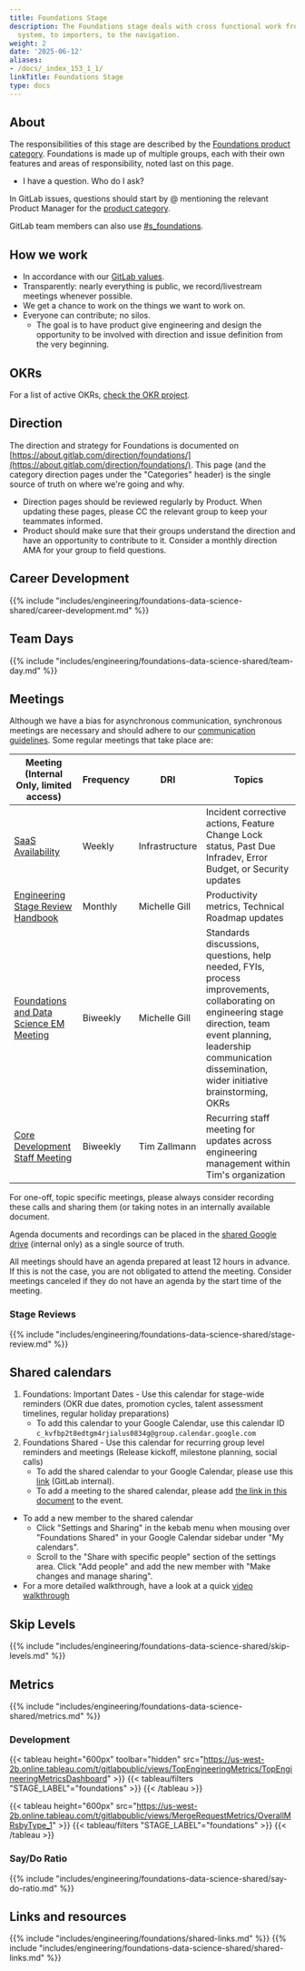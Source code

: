 ```yaml
---
title: Foundations Stage
description: The Foundations stage deals with cross functional work from the design
  system, to importers, to the navigation.
weight: 2
date: '2025-06-12'
aliases:
- /docs/_index_153_1_1/
linkTitle: Foundations Stage
type: docs
---
```


## About

The responsibilities of this stage are described by the [Foundations product category](/handbook/product/categories/#foundations-stage).
Foundations is made up of multiple groups, each with their own features and areas of responsibility, noted last on this page.

* I have a question. Who do I ask?

In GitLab issues, questions should start by @ mentioning the relevant Product Manager for the [product category](/handbook/product/categories/#foundations-stage).

GitLab team members can also use [#s_foundations](https://gitlab.slack.com/messages/CBFCUM0RX).

## How we work

* In accordance with our [GitLab values](/handbook/values/).
* Transparently: nearly everything is public, we record/livestream meetings whenever possible.
* We get a chance to work on the things we want to work on.
* Everyone can contribute; no silos.
  * The goal is to have product give engineering and design the opportunity to be involved with direction and issue definition from the very beginning.

## OKRs

For a list of active OKRs, [check the OKR project](https://gitlab.com/gitlab-com/gitlab-OKRs/-/issues/?sort=created_date&state=opened&label_name%5B%5D=devops%3A%3Afoundations&milestone_title=Started&first_page_size=50).

## Direction

The direction and strategy for Foundations is documented on [https://about.gitlab.com/direction/foundations/](https://about.gitlab.com/direction/foundations/). This page (and the category direction
pages under the "Categories" header) is the single source of truth on where we're going and why.

* Direction pages should be reviewed regularly by Product. When updating these pages, please CC the relevant group to keep your teammates informed.
* Product should make sure that their groups understand the direction and have an opportunity to contribute to it. Consider a monthly direction AMA for your group to field questions.

## Career Development

{{% include "includes/engineering/foundations-data-science-shared/career-development.md" %}}

## Team Days

{{% include "includes/engineering/foundations-data-science-shared/team-day.md" %}}

## Meetings

Although we have a bias for asynchronous communication, synchronous meetings are necessary and should adhere to our [communication guidelines](/handbook/communication/#video-calls). Some regular meetings that take place are:

| **Meeting (Internal Only, limited access)** | **Frequency** | **DRI**         | **Topics**                                                                                                                                                                                                           |
|---------------------------------------------|---------------|------------------------------------------------------------------|--------------------------------------------------------------------------------------------------------------------|
| [SaaS Availability](/handbook/engineering/#saas-availability-weekly-standup)                            | Weekly        | Infrastructure  | Incident corrective actions, Feature Change Lock status, Past Due Infradev, Error Budget, or Security updates                                                                                                        |
| [Engineering Stage Review](https://docs.google.com/document/d/1wo3mQaO-vUo9NCyuCIJYHGcYFgdhoQUYRlgAj-5X7PI/edit?tab=t.0#heading=h.954v91mukl7r) [Handbook](#stage-reviews)                    | Monthly       | Michelle Gill   | Productivity metrics, Technical Roadmap updates                                                                                                                                                                      |
| [Foundations and Data Science EM Meeting](https://docs.google.com/document/d/1ZcKI1ZxrGTg8qdnKpnzrdLFd3foFOcwUtn5VjqLCRcQ/edit?tab=t.0#heading=h.t57w20kzngmo)     | Biweekly      | Michelle Gill   | Standards discussions, questions, help needed, FYIs, process improvements, collaborating on engineering stage direction, team event planning, leadership communication dissemination, wider initiative brainstorming, OKRs |
| [Core Development Staff Meeting](https://docs.google.com/document/d/1fx6Indy9rDX9-btjRvElRwgidP3rSzzVrK8QwDvSpDk/edit?tab=t.0#heading=h.ky78crs5w5jj)              | Biweekly      | Tim Zallmann    | Recurring staff meeting for updates across engineering management within Tim's organization |

For one-off, topic specific meetings, please always consider recording these calls and sharing them (or taking notes in an internally available document.

Agenda documents and recordings can be placed in the [shared Google drive](https://drive.google.com/drive/u/0/folders/0ALpc3GhrDkKwUk9PVA) (internal only) as a single source of truth.

All meetings should have an agenda prepared at least 12 hours in advance. If this is not the case, you are not obligated to attend the meeting. Consider meetings canceled if they do not have an agenda by the start time of the meeting.

### Stage Reviews

{{% include "includes/engineering/foundations-data-science-shared/stage-review.md" %}}

## Shared calendars

1. Foundations: Important Dates - Use this calendar for stage-wide reminders (OKR due dates, promotion cycles, talent assessment timelines, regular holiday preparations)
   * To add this calendar to your Google Calendar, use this calendar ID `c_kvfbp2t8edtgm4rjialus0834g@group.calendar.google.com`
1. Foundations Shared - Use this calendar for recurring group level reminders and meetings (Release kickoff, milestone planning, social calls)
   * To add the shared calendar to your Google Calendar, please use this [link](https://calendar.google.com/calendar/b/1?cid=Z2l0bGFiLmNvbV9rOWYyN2lqamExaGoxNzZvbmNuMWU4cXF2a0Bncm91cC5jYWxlbmRhci5nb29nbGUuY29t) (GitLab internal).
   * To add a meeting to the shared calendar, please add [the link in this document](https://docs.google.com/document/d/1IxGuORI-vfVd6irNdUwpnOBZDWALWzOqhQzC9E39ixQ/edit) to the event.

* To add a new member to the shared calendar
  * Click "Settings and Sharing" in the kebab menu when mousing over "Foundations Shared" in your Google Calendar sidebar under "My calendars".
  * Scroll to the "Share with specific people" section of the settings area. Click "Add people" and add the new member with "Make changes and manage sharing".
* For a more detailed walkthrough, have a look at a quick [video walkthrough](https://www.youtube.com/watch?v=TmcPuuljf1w)

## Skip Levels

{{% include "includes/engineering/foundations-data-science-shared/skip-levels.md" %}}

## Metrics

{{% include "includes/engineering/foundations-data-science-shared/metrics.md" %}}

### Development

{{< tableau height="600px" toolbar="hidden" src="https://us-west-2b.online.tableau.com/t/gitlabpublic/views/TopEngineeringMetrics/TopEngineeringMetricsDashboard" >}}
  {{< tableau/filters "STAGE_LABEL"="foundations" >}}
{{< /tableau >}}

{{< tableau height="600px" src="https://us-west-2b.online.tableau.com/t/gitlabpublic/views/MergeRequestMetrics/OverallMRsbyType_1" >}}
  {{< tableau/filters "STAGE_LABEL"="foundations" >}}
{{< /tableau >}}

### Say/Do Ratio

{{% include "includes/engineering/foundations-data-science-shared/say-do-ratio.md" %}}

## Links and resources

{{% include "includes/engineering/foundations/shared-links.md" %}}
{{% include "includes/engineering/foundations-data-science-shared/shared-links.md" %}}
